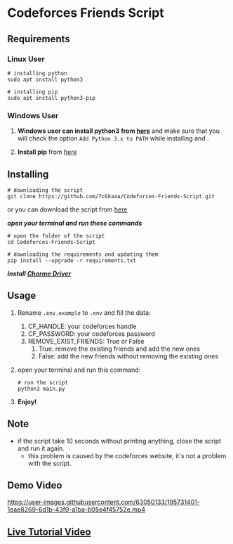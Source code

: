 # Codeforces Friends Script

## Requirements

### Linux User

```shell
# installing python
sudo apt install python3
```

```shell
# installing pip
sudo apt install python3-pip
```

### Windows User

1. **Windows user can install python3 from [here](https://www.python.org/downloads/)** and make sure that you will check the option `Add Python 3.x to PATH` while installing and .

2. **Install pip** from [here](https://pip.pypa.io/en/stable/installation/)

## Installing

```shell
# downloading the script
git clone https://github.com/7oSkaaa/Codeforces-Friends-Script.git
```

or you can download the script from [here](https://github.com/7oSkaaa/Codeforces-Friends-Script/archive/refs/heads/main.zip)

***open your terminal and run these commands***

```shell
# open the folder of the script
cd Codeforces-Friends-Script
```

```shell
# downloading the requirements and updating them
pip install --upgrade -r requirements.txt
```

***Install [Chorme Driver](https://github.com/SeleniumHQ/selenium/wiki/ChromeDriver/01fde32d0ed245141e24151f83b7c2db31d596a4#quick-installation)***

## Usage

1. Rename `.env.example` to `.env` and fill the data:
   1. CF_HANDLE: your codeforces handle
   2. CF_PASSWORD: your codeforces password
   3. REMOVE_EXIST_FRIENDS: True or False
      1. True: remove the existing friends and add the new ones
      2. False: add the new friends without removing the existing ones
2. open your terminal and run this command:

    ```shell
    # run the script
    python3 main.py
    ```

3. **Enjoy!**

## Note

- if the script take 10 seconds without printing anything, close the script and run it again.
  - this problem is caused by the codeforces website, it's not a problem with the script.
  
## Demo Video

<https://user-images.githubusercontent.com/63050133/195731401-1eae8269-6d1b-43f9-a1ba-b05e4f45752e.mp4>

## [Live Tutorial Video](https://drive.google.com/file/d/1fHIHEHDqZSm4gZtoy_xC7k5dYytVsuTg/view?usp=sharing)
